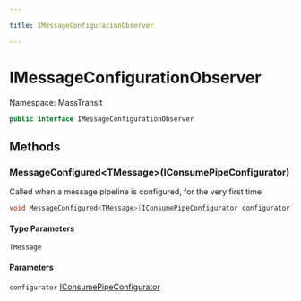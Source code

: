 ```yaml
---

title: IMessageConfigurationObserver

---
```


# IMessageConfigurationObserver

Namespace: MassTransit

```csharp
public interface IMessageConfigurationObserver
```

## Methods

### **MessageConfigured\<TMessage\>(IConsumePipeConfigurator)**

Called when a message pipeline is configured, for the very first time

```csharp
void MessageConfigured<TMessage>(IConsumePipeConfigurator configurator)
```

#### Type Parameters

`TMessage`<br/>

#### Parameters

`configurator` [IConsumePipeConfigurator](../masstransit/iconsumepipeconfigurator)<br/>
